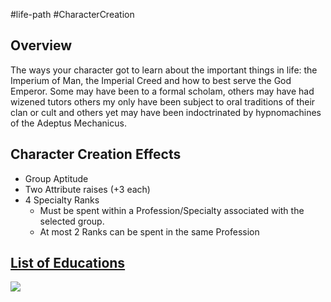 #life-path #CharacterCreation 
## Overview
The ways your character got to learn about the important things in life: the Imperium of Man, the Imperial Creed and how to best serve the God Emperor. Some may have been to a formal scholam, others may have had wizened tutors others my only have been subject to oral traditions of their clan or cult and others yet may have been indoctrinated by hypnomachines of the Adeptus Mechanicus.

## Character Creation Effects
* Group Aptitude
* Two Attribute raises (+3 each)
* 4 Specialty Ranks
  * Must be spent within a Profession/Specialty associated with the selected group.
  * At most 2 Ranks can be spent in the same Profession


## [List of Educations](</LifePath/Education/List of Educations.md>)
![](/LifePath/Education/List%20of%20Educations)